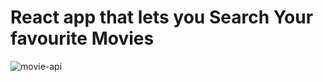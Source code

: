 # React app that lets you Search Your favourite Movies





![movie-api](https://github.com/AnnaGeld/React-Movie-API/assets/119164891/6ccf80c5-0d39-4ec6-85f8-9bd843c18818)


